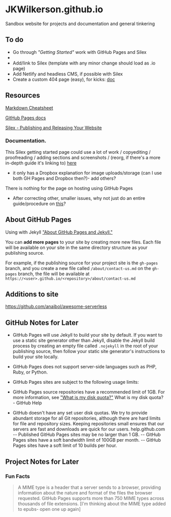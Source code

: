 # JKWilkerson.github.io
Sandbox website for projects and documentation and general tinkering

## To do
- Go through *"Getting Started"* work with GitHub Pages and Silex
- 
- Add/link to Silex (template with any minor change should load as .io page)
- Add Netlify and headless CMS, if possible with Silex
- Create a custom 404 page (easy), for kicks: [doc](https://help.github.com/en/github/working-with-github-pages/creating-a-custom-404-page-for-your-github-pages-site)
## Resources
[Markdown Cheatsheet](https://github.com/adam-p/markdown-here/wiki/Markdown-Cheatsheet)

[GitHub Pages docs](https://help.github.com/en/github/working-with-github-pages)

[Silex - Publishing and Releasing Your Website](https://github.com/silexlabs/Silex/wiki/Publishing-and-Releasing-Your-Website)


### Documentation.
This Silex getting started page could use a lot of work / copyediting / proofreading / adding sections and screenshots / (reorg, if there's a more in-depth guide it's linking to) [here](https://github.com/silexlabs/Silex/wiki/Getting-Started-With-Silex-Website-Builder)
- it only has a Dropbox explanation for image uploads/storage (can I use both GH Pages and Dropbox then?)- add others?

There is nothing for the page on hosting using GitHub Pages
- After correcting other, smaller issues, why not just do an entire guide/procedure on [this](https://github.com/silexlabs/Silex/wiki/host-a-website-on-github-pages)?


## About GitHub Pages

Using with Jekyll ["About GitHub Pages and Jekyll."](https://help.github.com/en/articles/about-github-pages-and-jekyll)

You can **add more pages** to your site by creating more new files.
Each file will be available on your site in the same directory structure as your publishing source.

For example, if the publishing source for your project site is the `gh-pages` branch,
and you create a new file called `/about/contact-us.md` on the `gh-pages` branch,
the file will be available at `https://<user>.github.io/<repository>/about/contact-us.md`


## Additions to site

https://github.com/anaibol/awesome-serverless




## GitHub Notes for Later

- GitHub Pages will use Jekyll to build your site by default. If you want to use a static site generator other than Jekyll, disable the Jekyll build process by creating an empty file called `.nojekyll` in the root of your publishing source, then follow your static site generator's instructions to build your site locally.
- GitHub Pages does not support server-side languages such as PHP, Ruby, or Python.
- GitHub Pages sites are subject to the following usage limits:

- GitHub Pages source repositories have a recommended limit of 1GB. For more information, see ["What is my disk quota?"](https://help.github.com/en/articles/what-is-my-disk-quota/#file-and-repository-size-limitations)
What is my disk quota? - GitHub Help
- GitHub doesn't have any set user disk quotas. We try to provide abundant storage for all Git repositories, although there are hard limits for file and repository sizes. Keeping repositories small ensures that our servers are fast and downloads are quick for our users.
help.github.com
-- Published GitHub Pages sites may be no larger than 1 GB.
-- GitHub Pages sites have a soft bandwidth limit of 100GB per month.
-- GitHub Pages sites have a soft limit of 10 builds per hour.

## Project Notes for Later


### Fun Facts
> A MIME type is a header that a server sends to a browser, providing information about the nature and format of the files the browser requested. GitHub Pages supports more than 750 MIME types across thousands of file extensions.
[I'm thinking about the MIME type added to epubs- open one up again]





